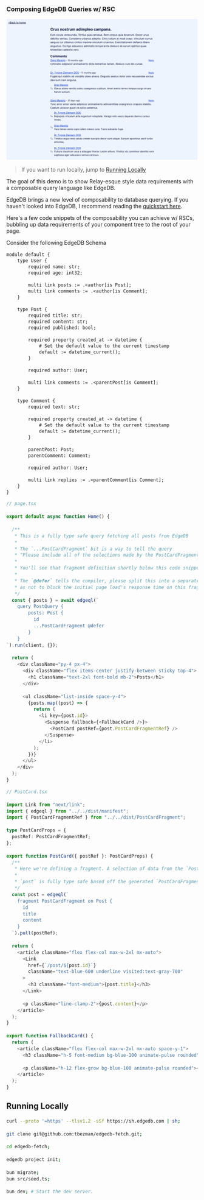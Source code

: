 ### Composing EdgeDB Queries w/ RSC

![Demo](./readme/post.png)

> If you want to run locally, jump to [Running Locally](#running-locally)

The goal of this demo is to show Relay-esque style data requirements with a composable query language like EdgeDB.

EdgeDB brings a new level of composability to database querying. If you haven't looked into EdgeDB, I recommend reading the [quickstart here](https://www.edgedb.com/docs/intro/quickstart).

Here's a few code snippets of the composability you can achieve w/ RSCs, bubbling up data requirements of your component tree to the root of your page.

Consider the following EdgeDB Schema

```edgeql
module default {
    type User {
        required name: str;
        required age: int32;

        multi link posts := .<author[is Post];
        multi link comments := .<author[is Comment];
    }

    type Post {
        required title: str;
        required content: str;
        required published: bool;

        required property created_at -> datetime {
            # Set the default value to the current timestamp
            default := datetime_current();
        }

        required author: User;

        multi link comments := .<parentPost[is Comment];
    }

    type Comment {
        required text: str;

        required property created_at -> datetime {
            # Set the default value to the current timestamp
            default := datetime_current();
        }

        parentPost: Post;
        parentComment: Comment;

        required author: User;

        multi link replies := .<parentComment[is Comment];
    }
}
```

```typescript
// page.tsx

export default async function Home() {

  /**
   * This is a fully type safe query fetching all posts from EdgeDB
   *
   * The `...PostCardFragment` bit is a way to tell the query
   * "Please include all of the selections made by the PostCardFragment"
   *
   * You'll see that fragment definition shortly below this code snippet
   *
   * The `@defer` tells the compiler, please split this into a separate query
   * as not to block the initial page load's response time on this fragment's data.
   */
  const { posts } = await edgeql(`
    query PostQuery {
        posts: Post {
          id
          ...PostCardFragment @defer
        }
    }
`).run(client, {});

  return (
    <div className="py-4 px-4">
      <div className="flex items-center justify-between sticky top-4">
        <h1 className="text-2xl font-bold mb-2">Posts</h1>
      </div>

      <ul className="list-inside space-y-4">
        {posts.map((post) => {
          return (
            <li key={post.id}>
              <Suspense fallback={<FallbackCard />}>
                <PostCard postRef={post.PostCardFragmentRef} />
              </Suspense>
            </li>
          );
        })}
      </ul>
    </div>
  );
}
```

```typescript
// PostCard.tsx

import Link from "next/link";
import { edgeql } from "../../dist/manifest";
import { PostCardFragmentRef } from "../../dist/PostCardFragment";

type PostCardProps = {
  postRef: PostCardFragmentRef;
};

export function PostCard({ postRef }: PostCardProps) {
  /**
   * Here we're defining a fragment. A selection of data from the `Post` type.
   *
   * `post` is fully type safe based off the generated `PostCardFragmentRef`
   */
  const post = edgeql(`
    fragment PostCardFragment on Post {
      id
      title
      content
    }
  `).pull(postRef);

  return (
    <article className="flex flex-col max-w-2xl mx-auto">
      <Link
        href={`/post/${post.id}`}
        className="text-blue-600 underline visited:text-gray-700"
      >
        <h3 className="font-medium">{post.title}</h3>
      </Link>

      <p className="line-clamp-2">{post.content}</p>
    </article>
  );
}

export function FallbackCard() {
  return (
    <article className="flex flex-col max-w-2xl mx-auto space-y-1">
      <h3 className="h-5 font-medium bg-blue-100 animate-pulse rounded" />

      <p className="h-12 flex-grow bg-blue-100 animate-pulse rounded"></p>
    </article>
  );
}
```

## Running Locally

```bash
curl --proto '=https' --tlsv1.2 -sSf https://sh.edgedb.com | sh;

git clone git@github.com:tbezman/edgedb-fetch.git;

cd edgedb-fetch;

edgedb project init;

bun migrate;
bun src/seed.ts;

bun dev; # Start the dev server.
```
